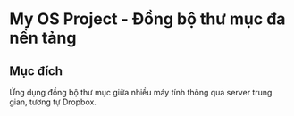 # My OS Project - Đồng bộ thư mục đa nền tảng
## Mục đích
Ứng dụng đồng bộ thư mục giữa nhiều máy tính thông qua server trung gian, tương tự Dropbox.